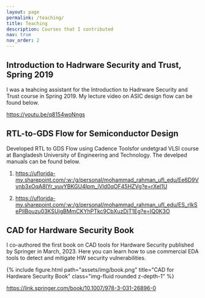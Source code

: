 ```yaml
---
layout: page
permalink: /teaching/
title: Teaching
description: Courses that I contributed
nav: true
nav_order: 2
---
```


## Introduction to Hadrware Security and Trust, Spring 2019

I was a teahcing assistant for the Introduction to Hadrware Security and Trust course in Spring 2019. My lecture video on ASIC design flow can be found below.

https://youtu.be/q8154woNngs

## RTL-to-GDS Flow for Semiconductor Design

Developed RTL to GDS Flow using Cadence Toolsfor undetgrad VLSI course at Bangladesh University of Engineering and Technology. The develped manuals can be found below.

1. https://uflorida-my.sharepoint.com/:w:/g/personal/mohammad_rahman_ufl_edu/Ee6D9Vvnb3xOqA8IYr_yuvYBKGU4Ipm_iVld0qOF45HZVg?e=rXel1U

2. https://uflorida-my.sharepoint.com/:w:/g/personal/mohammad_rahman_ufl_edu/ES_rIkSePIlBouzu03KSUjgBMmCKYhPTkc9CbXuzDjT1Eg?e=IQ0K3O

## CAD for Hardware Security Book

I co-authored the first book on CAD tools for Hardware Security published by Springer in March, 2023. Here you can learn how to use commercial EDA tools to detect and mitigate HW security vulnerabilities.

{% include figure.html path="assets/img/book.png" title="CAD for Hardware Security Book" class="img-fluid rounded z-depth-1" %}

https://link.springer.com/book/10.1007/978-3-031-26896-0
